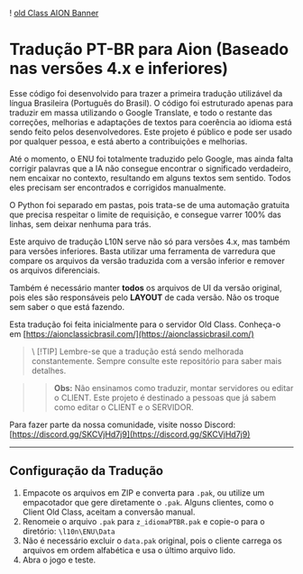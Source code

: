 ! [old Class AION Banner](https://github.com/kamidaki/old-class-server/blob/main/Banner_OldClass.png)

# Tradução PT-BR para Aion (Baseado nas versões 4.x e inferiores)

Esse código foi desenvolvido para trazer a primeira tradução utilizável da língua Brasileira (Português do Brasil). O código foi estruturado apenas para traduzir em massa utilizando o Google Translate, e todo o restante das correções, melhorias e adaptações de textos para coerência ao idioma está sendo feito pelos desenvolvedores. Este projeto é público e pode ser usado por qualquer pessoa, e está aberto a contribuições e melhorias.

Até o momento, o ENU foi totalmente traduzido pelo Google, mas ainda falta corrigir palavras que a IA não consegue encontrar o significado verdadeiro, nem encaixar no contexto, resultando em alguns textos sem sentido. Todos eles precisam ser encontrados e corrigidos manualmente.

O Python foi separado em pastas, pois trata-se de uma automação gratuita que precisa respeitar o limite de requisição, e consegue varrer 100% das linhas, sem deixar nenhuma para trás.

Este arquivo de tradução L10N serve não só para versões 4.x, mas também para versões inferiores. Basta utilizar uma ferramenta de varredura que compare os arquivos da versão traduzida com a versão inferior e remover os arquivos diferenciais.

Também é necessário manter **todos** os arquivos de UI da versão original, pois eles são responsáveis pelo **LAYOUT** de cada versão. Não os troque sem saber o que está fazendo.

Esta tradução foi feita inicialmente para o servidor Old Class. Conheça-o em [https://aionclassicbrasil.com/](https://aionclassicbrasil.com/)

> \ [!TIP]
> Lembre-se que a tradução está sendo melhorada constantemente. Sempre consulte este repositório para saber mais detalhes.

>>**Obs:** Não ensinamos como traduzir, montar servidores ou editar o CLIENT. Este projeto é destinado a pessoas que já sabem como editar o CLIENT e o SERVIDOR.

Para fazer parte da nossa comunidade, visite nosso Discord: [https://discord.gg/SKCVjHd7j9](https://discord.gg/SKCVjHd7j9)

---

## Configuração da Tradução

1. Empacote os arquivos em ZIP e converta para `.pak`, ou utilize um empacotador que gere diretamente o `.pak`. Alguns clientes, como o Client Old Class, aceitam a conversão manual.
2. Renomeie o arquivo `.pak` para `z_idiomaPTBR.pak` e copie-o para o diretório: `\l10n\ENU\Data`
3. Não é necessário excluir o `data.pak` original, pois o cliente carrega os arquivos em ordem alfabética e usa o último arquivo lido.
4. Abra o jogo e teste.
